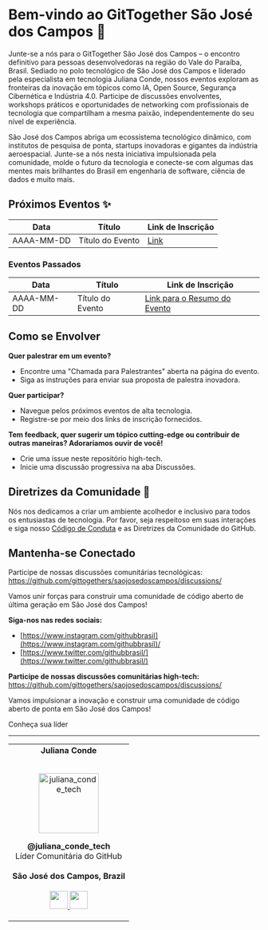 # Bem-vindo ao GitTogether São José dos Campos 🚀

Junte-se a nós para o GitTogether São José dos Campos – o encontro definitivo para pessoas desenvolvedoras na região do Vale do Paraíba, Brasil. Sediado no polo tecnológico de São José dos Campos e liderado pela especialista em tecnologia Juliana Conde, nossos eventos exploram as fronteiras da inovação em tópicos como IA, Open Source, Segurança Cibernética e Indústria 4.0. Participe de discussões envolventes, workshops práticos e oportunidades de networking com profissionais de tecnologia que compartilham a mesma paixão, independentemente do seu nível de experiência.

São José dos Campos abriga um ecossistema tecnológico dinâmico, com institutos de pesquisa de ponta, startups inovadoras e gigantes da indústria aeroespacial. Junte-se a nós nesta iniciativa impulsionada pela comunidade, molde o futuro da tecnologia e conecte-se com algumas das mentes mais brilhantes do Brasil em engenharia de software, ciência de dados e muito mais.  

## Próximos Eventos ✨

| Data | Título | Link de Inscrição |
|------------|-------------|-------------------|
| AAAA-MM-DD | Título do Evento | [Link]() |

### Eventos Passados
| Data | Título | Link de Inscrição |
|------------|-------------|---------------------|
| AAAA-MM-DD | Título do Evento | [Link para o Resumo do Evento]() |

## Como se Envolver

**Quer palestrar em um evento?**
- Encontre uma "Chamada para Palestrantes" aberta na página do evento.
- Siga as instruções para enviar sua proposta de palestra inovadora.

**Quer participar?**  
- Navegue pelos próximos eventos de alta tecnologia.
- Registre-se por meio dos links de inscrição fornecidos.

**Tem feedback, quer sugerir um tópico cutting-edge ou contribuir de outras maneiras? Adoraríamos ouvir de você!**
- Crie uma issue neste repositório high-tech. 
- Inicie uma discussão progressiva na aba Discussões.

## Diretrizes da Comunidade 🤝

Nós nos dedicamos a criar um ambiente acolhedor e inclusivo para todos os entusiastas de tecnologia. Por favor, seja respeitoso em suas interações e siga nosso [Código de Conduta](link) e as Diretrizes da Comunidade do GitHub.

## Mantenha-se Conectado

Participe de nossas discussões comunitárias tecnológicas: https://github.com/gittogethers/saojosedoscampos/discussions/

Vamos unir forças para construir uma comunidade de código aberto de última geração em São José dos Campos!

**Siga-nos nas redes sociais:**
* [https://www.instagram.com/githubbrasil](https://www.instagram.com/githubbrasil)/
* [https://www.twitter.com/githubbrasil/](https://www.twitter.com/githubbrasil/)

**Participe de nossas discussões comunitárias high-tech:** https://github.com/gittogethers/saojosedoscampos/discussions/

Vamos impulsionar a inovação e construir uma comunidade de código aberto de ponta em São José dos Campos!

Conheça sua líder

--------------------

<table align="center">
  <tr align="center">
    <td>
      <strong>Juliana Conde</strong>
      <p align="center">
        <br>
        <a href="https://www.instagram.com/juliana_conde_tech/">
          <img src="https://avatars.githubusercontent.com/u/29529757?v=4" height="120" alt="juliana_conde_tech">  
        </a>
      </p>
      <p align="center">
        <strong>@juliana_conde_tech</strong><br>
        Líder Comunitária do GitHub<br>
        <br><strong>São José dos Campos, Brazil</strong><br>
        <br>
        <a href="https://github.com/julianaconde">
          <img src="http://www.iconninja.com/files/241/825/211/round-collaboration-social-github-code-circle-network-icon.svg" width="36" height = "36"/>
        </a>
        <a href="https://www.linkedin.com/in/julianaconde/">
          <img src="http://www.iconninja.com/files/863/607/751/network-linkedin-social-connection-circular-circle-media-icon.svg" width="36" height="36"/>
        </a>
      </p>
    </td>
  </tr>
</table>
